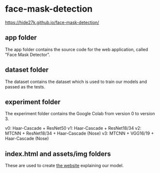 # face-mask-detection

https://hide27k.github.io/face-mask-detection/

## app folder

The app folder contains the source code for the web application, called "Face Mask Detector".

## dataset folder

The dataset contains the dataset which is used to train our models and passed as the tests.

## experiment folder

The experiment folder contains the Google Colab from version 0 to version 3.

v0: Haar-Cascade + ResNet50
v1: Haar-Cascade + ResNet18/34
v2: MTCNN + ResNet18/34 + Haar-Cascade (Nose)
v3: MTCNN + VGG16/19 + Haar-Cascade (Nose)

## index.html and assets/img folders

These are used to create [the website](https://hide27k.github.io/face-mask-detection/) explaining our model.